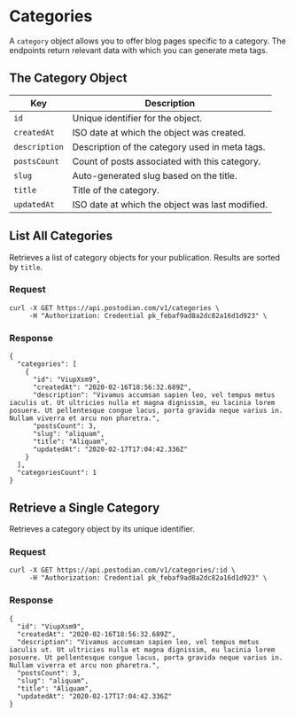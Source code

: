 # Categories

A `category` object allows you to offer blog pages specific to a category. The endpoints return relevant data with which you can generate meta tags.

## The Category Object

| Key | Description |
| --- | --- |
| `id` | Unique identifier for the object. |
| `createdAt` | ISO date at which the object was created. |
| `description` | Description of the category used in meta tags. |
| `postsCount` | Count of posts associated with this category. |
| `slug` | Auto-generated slug based on the title. |
| `title` | Title of the category. |
| `updatedAt` | ISO date at which the object was last modified. |

## List All Categories

Retrieves a list of category objects for your publication. Results are sorted by `title`.

### Request

```
curl -X GET https://api.postodian.com/v1/categories \
     -H "Authorization: Credential pk_febaf9ad8a2dc82a16d1d923" \
```

### Response

```
{
  "categories": [
    {
      "id": "ViupXsm9",
      "createdAt": "2020-02-16T18:56:32.689Z",
      "description": "Vivamus accumsan sapien leo, vel tempus metus iaculis ut. Ut ultricies nulla et magna dignissim, eu lacinia lorem posuere. Ut pellentesque congue lacus, porta gravida neque varius in. Nullam viverra et arcu non pharetra.",
      "postsCount": 3,
      "slug": "aliquam",
      "title": "Aliquam",
      "updatedAt": "2020-02-17T17:04:42.336Z"
    }
  ],
  "categoriesCount": 1
}
```

## Retrieve a Single Category

Retrieves a category object by its unique identifier.

### Request

```
curl -X GET https://api.postodian.com/v1/categories/:id \
     -H "Authorization: Credential pk_febaf9ad8a2dc82a16d1d923" \
```

### Response

```
{
  "id": "ViupXsm9",
  "createdAt": "2020-02-16T18:56:32.689Z",
  "description": "Vivamus accumsan sapien leo, vel tempus metus iaculis ut. Ut ultricies nulla et magna dignissim, eu lacinia lorem posuere. Ut pellentesque congue lacus, porta gravida neque varius in. Nullam viverra et arcu non pharetra.",
  "postsCount": 3,
  "slug": "aliquam",
  "title": "Aliquam",
  "updatedAt": "2020-02-17T17:04:42.336Z"
}
```
